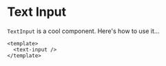 # Text Input

`TextInput` is a cool component. Here's how to use it...

```vue
<template>
  <text-input />
</template>
```
